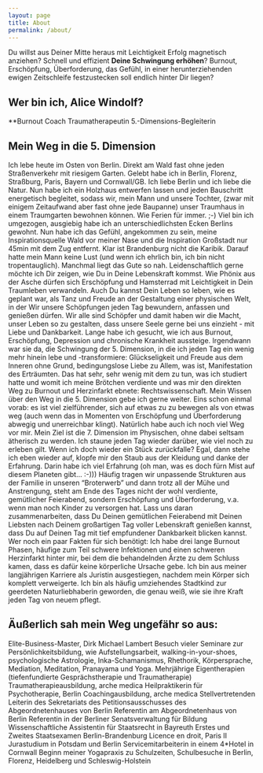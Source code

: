 ```yaml
---
layout: page
title: About
permalink: /about/
---
```


Du willst aus Deiner Mitte heraus mit Leichtigkeit Erfolg magnetisch anziehen? Schnell und effizient **Deine Schwingung erhöhen**?  Burnout, Erschöpfung, Überforderung, das Gefühl, in einer herunterziehenden ewigen Zeitschleife festzustecken soll endlich hinter Dir liegen?

## Wer bin ich, Alice Windolf?

**Burnout Coach
Traumatherapeutin
5.-Dimensions-Begleiterin

## Mein Weg in die 5. Dimension
Ich lebe heute im Osten von Berlin. Direkt am Wald fast ohne jeden Straßenverkehr mit riesigem Garten. 
Gelebt habe ich in Berlin, Florenz, Straßburg, Paris, Bayern und Cornwall/GB. Ich liebe Berlin und ich liebe die Natur. Nun habe ich ein Holzhaus entwerfen lassen und jeden Bauschritt energetisch begleitet, sodass wir, mein Mann und unsere Tochter, (zwar mit einigem Zeitaufwand aber fast ohne jede Baupanne) unser Traumhaus in einem Traumgarten bewohnen können. Wie Ferien für immer. ;-)
Viel bin ich umgezogen, ausgiebig habe ich an unterschiedlichsten Ecken Berlins gewohnt. Nun habe ich das Gefühl, angekommen zu sein, meine Inspirationsquelle Wald vor meiner Nase und die Inspiration Großstadt nur 45min mit dem Zug entfernt. Klar ist Brandenburg nicht die Karibik. Darauf hatte mein Mann keine Lust (und wenn ich ehrlich bin, ich bin nicht tropentauglich). Manchmal liegt das Gute so nah. 
Leidenschaftlich gerne möchte ich Dir zeigen, wie Du in Deine Lebenskraft kommst. Wie Phönix aus der Asche dürfen sich Erschöpfung und Hamsterrad mit Leichtigkeit in Dein Traumleben verwandeln. Auch Du kannst Dein Leben so leben, wie es geplant war, als Tanz und Freude an der Gestaltung einer physischen Welt, in der Wir unsere Schöpfungen jeden Tag bewundern, anfassen und genießen dürfen. Wir alle sind Schöpfer und damit haben wir die Macht, unser Leben so zu gestalten, dass unsere Seele gerne bei uns einzieht - mit Liebe und Dankbarkeit. 
Lange habe ich gesucht, wie ich aus Burnout, Erschöpfung, Depression und chronische Krankheit aussteige. Irgendwann war sie da, die Schwingung der 5. Dimension, in die ich jeden Tag ein wenig mehr hinein lebe und -transformiere: Glückseligkeit und Freude aus dem Inneren ohne Grund, bedingungslose Liebe zu Allem, was ist, Manifestation des Erträumten. Das hat sehr, sehr wenig mit dem zu tun, was ich studiert hatte und womit ich meine Brötchen verdiente und was mir den direkten Weg zu Burnout und Herzinfarkt ebnete: Rechtswissenschaft. 
Mein Wissen über den Weg in die 5. Dimension gebe ich gerne weiter. Eins schon einmal vorab: es ist viel zielführender, sich auf etwas zu zu bewegen als von etwas weg (auch wenn das in Momenten von Erschöpfung und Überforderung abwegig und unerreichbar klingt). Natürlich habe auch ich noch viel Weg vor mir. Mein Ziel ist die 7. Dimension im Physischen, ohne dabei seltsam ätherisch zu werden. Ich staune jeden Tag wieder darüber, wie viel noch zu erleben gilt. Wenn ich doch wieder ein Stück zurückfalle? Egal, dann stehe ich eben wieder auf, klopfe mir den Staub aus der Kleidung und danke der Erfahrung. Darin habe ich viel Erfahrung (oh man, was es doch fürn Mist auf diesem Planeten gibt… :-)))
Häufig tragen wir unpassende Strukturen aus der Familie in unseren “Broterwerb” und dann trotz all der Mühe und Anstrengung, steht am Ende des Tages nicht der wohl verdiente, gemütlicher Feierabend, sondern Erschöpfung und Überforderung, v.a. wenn man noch Kinder zu versorgen hat. 
Lass uns daran zusammenarbeiten, dass Du Deinen gemütlichen Feierabend mit Deinen Liebsten nach Deinem großartigen Tag voller Lebenskraft genießen kannst, dass Du auf Deinen Tag mit tief empfundener Dankbarkeit blicken kannst. 
Wer noch ein paar Fakten für sich benötigt: 
Ich habe drei lange Burnout Phasen, häufige zum Teil schwere Infektionen und einen schweren Herzinfarkt hinter mir, bei dem die behandelnden Ärzte zu dem Schluss kamen, dass es dafür keine körperliche Ursache gebe. Ich bin aus meiner langjährigen Karriere als Juristin ausgestiegen, nachdem mein Körper sich komplett verweigerte. Ich bin als häufig umziehendes Stadtkind zur geerdeten Naturliebhaberin geworden, die genau weiß, wie sie ihre Kraft jeden Tag von neuem pflegt. 

## Äußerlich sah mein Weg ungefähr so aus: 
Elite-Business-Master, Dirk Michael Lambert
Besuch vieler Seminare zur Persönlichkeitsbildung, wie Aufstellungsarbeit, walking-in-your-shoes, psychologische Astrologie, Inka-Schamanismus, Rhethorik, Körpersprache, Mediation, Meditation, Pranayama und Yoga. Mehrjährige Eigentherapien (tiefenfundierte Gesprächstherapie und Traumatherapie)
Traumatherapieausbildung, arche medica
Heilpraktikerin für Psychotherapie, Berlin
Coachingausbildung, arche medica
Stellvertretenden Leiterin des Sekretariats des Petitionsausschusses des Abgeordnetenhauses von Berlin
Referentin am Abgeordnetenhaus von Berlin
Referentin in der Berliner Senatsverwaltung für Bildung
Wissenschaftliche Assistentin für Staatsrecht in Bayreuth
Erstes und Zweites Staatsexamen Berlin-Brandenburg
Licence en droit, Paris II
Jurastudium in Potsdam und Berlin 
Servicemitarbeiterin in einem 4*Hotel in Cornwall
Beginn meiner Yogapraxis zu Schulzeiten, Schulbesuche in Berlin, Florenz, Heidelberg und Schleswig-Holstein
